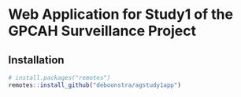 # Web Application for Study1 of the GPCAH Surveillance Project

## Installation
```r
# install.packages("remotes")
remotes::install_github("deboonstra/agstudy1app")
```